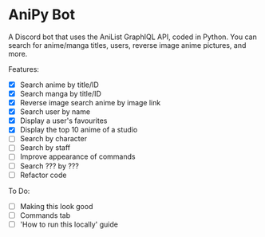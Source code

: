 # AniPy Bot
A Discord bot that uses the AniList GraphIQL API, coded in Python. 
You can search for anime/manga titles, users, reverse image anime pictures, and more.

Features:
- [x] Search anime by title/ID
- [x] Search manga by title/ID
- [x] Reverse image search anime by image link
- [x] Search user by name
- [x] Display a user's favourites
- [x] Display the top 10 anime of a studio
- [ ] Search by character
- [ ] Search by staff
- [ ] Improve appearance of commands
- [ ] Search ??? by ???
- [ ] Refactor code

To Do:
- [ ] Making this look good
- [ ] Commands tab
- [ ] 'How to run this locally' guide
